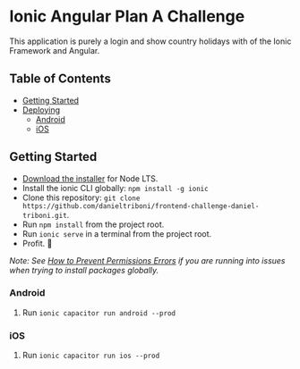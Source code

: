 # Ionic Angular Plan A Challenge

This application is purely a login and show country holidays with of the Ionic Framework and Angular.

## Table of Contents
- [Getting Started](#getting-started)
- [Deploying](#deploying)
  - [Android](#android)
  - [iOS](#ios)


## Getting Started

* [Download the installer](https://nodejs.org/) for Node LTS.
* Install the ionic CLI globally: `npm install -g ionic`
* Clone this repository: `git clone https://github.com/danieltriboni/frontend-challenge-daniel-triboni.git`.
* Run `npm install` from the project root.
* Run `ionic serve` in a terminal from the project root.
* Profit. :tada:

_Note: See [How to Prevent Permissions Errors](https://docs.npmjs.com/getting-started/fixing-npm-permissions) if you are running into issues when trying to install packages globally._


### Android

1. Run `ionic capacitor run android --prod`

### iOS

1. Run `ionic capacitor run ios --prod`
